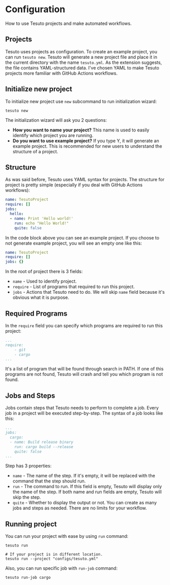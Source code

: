 # Configuration
How to use Tesuto projects and make automated workflows.
## Projects
Tesuto uses projects as configuration. To create an example project, you can run `tesuto new`. Tesuto will generate a new project file and place it in the current directory with the name `tesuto.yml`. As the extension suggests, the file contains YAML-structured data. I've chosen YAML to make Tesuto projects more familiar with GitHub Actions workflows.
## Initialize new project
To initialize new project use `new` subcommand to run initialization wizard:
```shell
tesuto new
```
The initialization wizard will ask you 2 questions:
- **How you want to name your project?** This name is used to easily identify which project you are running.
- **Do you want to use example project?** If you type Y, it will generate an example project. This is recommended for new users to understand the structure of a project.
## Structure
As was said before, Tesuto uses YAML syntax for projects. The structure for project is pretty simple (especially if you deal with GitHub Actions workflows):

```yaml
name: TesutoProject
require: []
jobs:
  hello:
  - name: Print 'Hello world!'
    run: echo "Hello World!"
    quite: false
```
In the code block above you can see an example project. If you choose to not generate example project, you will see an empty one like this:
```yaml
name: TesutoProject
require: []
jobs: {}
```
In the root of project there is 3 fields:
- `name` - Used to identify project.
- `require` - List of programs that required to run this project.
- `jobs` - Actions that Tesuto need to do.
We will skip `name` field because it's obvious what it is purpose.
## Required Programs
In the `require` field you can specify which programs are required to run this project:
```yaml
...
require:
	- git
	- cargo
...
```
It's a list of program that will be found through search in PATH. If one of this programs are not found, Tesuto will crash and tell you which program is not found.
## Jobs and Steps
Jobs contain steps that Tesuto needs to perform to complete a job. Every job in a project will be executed step-by-step. The syntax of a job looks like this:
```yaml
...
jobs:
  cargo:
  - name: Build release binary
    run: cargo build --release
    quite: false
...
```
Step has 3 properties:
- `name` - The name of the step. If it's empty, it will be replaced with the command that the step should run.
- `run` - The command to run. If this field is empty, Tesuto will display only the name of the step. If both name and run fields are empty, Tesuto will skip the step.
- `quite` - Whether to display the output or not.
You can create as many jobs and steps as needed. There are no limits for your workflow.
## Running project
You can run your project with ease by using `run` command:
```shell
tesuto run

# If your project is in different location.
tesuto run --project "configs/tesuto.yml"
```
Also, you can run specific job with `run-job` command:
```shell
tesuto run-job cargo
```
